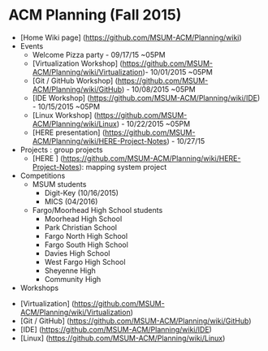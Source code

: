 # ACM Planning (Fall 2015)

+ [Home Wiki page] (https://github.com/MSUM-ACM/Planning/wiki)
+ Events
  - Welcome Pizza party - 09/17/15 ~05PM
  - [Virtualization Workshop] (https://github.com/MSUM-ACM/Planning/wiki/Virtualization)- 10/01/2015 ~05PM
  - [Git / GitHub Workshop] (https://github.com/MSUM-ACM/Planning/wiki/GitHub) - 10/08/2015 ~05PM
  - [IDE Workshop] (https://github.com/MSUM-ACM/Planning/wiki/IDE) - 10/15/2015 ~05PM
  - [Linux Workshop] (https://github.com/MSUM-ACM/Planning/wiki/Linux) - 10/22/2015 ~05PM
  - [HERE presentation] (https://github.com/MSUM-ACM/Planning/wiki/HERE-Project-Notes) - 10/27/15
+ Projects          : group projects 
  - [HERE ] (https://github.com/MSUM-ACM/Planning/wiki/HERE-Project-Notes): mapping system project
+ Competitions
  - MSUM students
    - Digit-Key (10/16/2015)
    - MICS (04/2016)
  - Fargo/Moorhead High School students
    - Moorhead High School
    - Park Christian School
    - Fargo North High School
    - Fargo South High School
    - Davies High School
    - West Fargo High School
    - Sheyenne High
    - Community High
+ Workshops
 - [Virtualization] (https://github.com/MSUM-ACM/Planning/wiki/Virtualization)
 - [Git / GitHub] (https://github.com/MSUM-ACM/Planning/wiki/GitHub)
 - [IDE] (https://github.com/MSUM-ACM/Planning/wiki/IDE)
 - [Linux] (https://github.com/MSUM-ACM/Planning/wiki/Linux)
